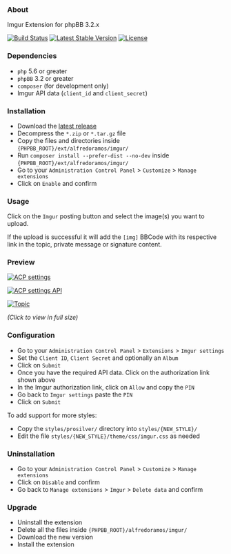 ### About

Imgur Extension for phpBB 3.2.x

[![Build Status](https://img.shields.io/travis/AlfredoRamos/phpbb-ext-imgur.svg?style=flat-square&maxAge=3600)](https://travis-ci.org/AlfredoRamos/phpbb-ext-imgur) [![Latest Stable Version](https://img.shields.io/github/tag/AlfredoRamos/phpbb-ext-imgur.svg?label=stable&style=flat-square&maxAge=3600)](https://github.com/AlfredoRamos/phpbb-ext-imgur/releases) [![License](https://img.shields.io/github/license/AlfredoRamos/phpbb-ext-imgur.svg?style=flat-square)](https://raw.githubusercontent.com/AlfredoRamos/phpbb-ext-imgur/master/license.txt)

### Dependencies

- `php` 5.6 or greater
- `phpBB` 3.2 or greater
- `composer` (for development only)
- Imgur API data (`client_id` and `client_secret`)

### Installation

- Download the [latest release](https://github.com/AlfredoRamos/phpbb-ext-imgur/releases)
- Decompress the `*.zip` or `*.tar.gz` file
- Copy the files and directories inside `{PHPBB_ROOT}/ext/alfredoramos/imgur/`
- Run `composer install --prefer-dist --no-dev` inside `{PHPBB_ROOT}/ext/alfredoramos/imgur/`
- Go to your `Administration Control Panel` > `Customize` > `Manage extensions`
- Click on `Enable` and confirm

### Usage

Click on the `Imgur` posting button and select the image(s) you want to upload.

If the upload is successful it will add the `[img]` BBCode with its respective link in the topic, private message or signature content.

### Preview

[![ACP settings](https://i.imgur.com/ydMrvEUm.png)](https://i.imgur.com/ydMrvEU.png)

[![ACP settings API](https://i.imgur.com/ylIBynrm.png)](https://i.imgur.com/ylIBynr.png)

[![Topic](https://i.imgur.com/8C7sMR2m.png)](https://i.imgur.com/8C7sMR2.png)

*(Click to view in full size)*

### Configuration

- Go to your `Administration Control Panel` > `Extensions` > `Imgur settings`
- Set the `Client ID`, `Client Secret` and optionally an `Album`
- Click on `Submit`
- Once you have the required API data. Click on the authorization link shown above
- In the Imgur authorization link, click on `Allow` and copy the `PIN`
- Go back to `Imgur settings` paste the `PIN`
- Click on `Submit`

To add support for more styles:

- Copy the `styles/prosilver/` directory into `styles/{NEW_STYLE}/`
- Edit the file `styles/{NEW_STYLE}/theme/css/imgur.css` as needed

### Uninstallation

- Go to your `Administration Control Panel` > `Customize` > `Manage extensions`
- Click on `Disable` and confirm
- Go back to `Manage extensions` > `Imgur` > `Delete data` and confirm

### Upgrade

- Uninstall the extension
- Delete all the files inside `{PHPBB_ROOT}/alfredoramos/imgur/`
- Download the new version
- Install the extension
